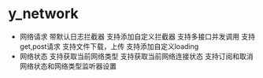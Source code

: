 # y_network
- 网络请求
带默认日志拦截器
支持添加自定义拦截器
支持多接口并发调用
支持get,post请求
支持文件下载，上传
支持添加自定义loading
- 网络状态
支持获取当前网络类型
支持获取当前网络连接状态
支持订阅和取消网络状态和网络类型监听器设置